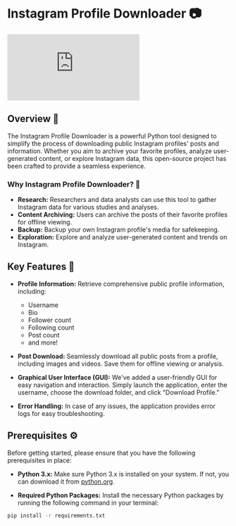 # Instagram Profile Downloader 📷

![GitHub License](https://github.com/TalosTheMinoan/instagramchecker/blob/main/LICENSE.md)

## Overview 🚀

The Instagram Profile Downloader is a powerful Python tool designed to simplify the process of downloading public Instagram profiles' posts and information. Whether you aim to archive your favorite profiles, analyze user-generated content, or explore Instagram data, this open-source project has been crafted to provide a seamless experience.

### Why Instagram Profile Downloader? 🤔

- **Research:** Researchers and data analysts can use this tool to gather Instagram data for various studies and analyses.
- **Content Archiving:** Users can archive the posts of their favorite profiles for offline viewing.
- **Backup:** Backup your own Instagram profile's media for safekeeping.
- **Exploration:** Explore and analyze user-generated content and trends on Instagram.

## Key Features 🌟

- **Profile Information:** Retrieve comprehensive public profile information, including:
  - Username
  - Bio
  - Follower count
  - Following count
  - Post count
  - and more!

- **Post Download:** Seamlessly download all public posts from a profile, including images and videos. Save them for offline viewing or analysis.

- **Graphical User Interface (GUI):** We've added a user-friendly GUI for easy navigation and interaction. Simply launch the application, enter the username, choose the download folder, and click "Download Profile."

- **Error Handling:** In case of any issues, the application provides error logs for easy troubleshooting.

## Prerequisites ⚙️

Before getting started, please ensure that you have the following prerequisites in place:

- **Python 3.x:** Make sure Python 3.x is installed on your system. If not, you can download it from [python.org](https://www.python.org/downloads/).

- **Required Python Packages:** Install the necessary Python packages by running the following command in your terminal:

```bash
pip install -r requirements.txt
